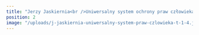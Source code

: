 ```yaml
---
title: "Jerzy Jaskiernia<br />Uniwersalny system ochrony praw człowieka. Aksjologia – instytucje – efektywność"
position: 2
image: "/uploads/j-jaskiernia-uniwersalny-system-praw-czlowieka-t-1-4.jpg"
---
```


